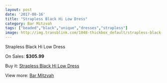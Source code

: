 ```yaml
---
layout: post
date: '2017-08-16'
title: "Strapless Black Hi Low Dress"
category: Bar Mitzvah
tags: ["beaded","black","unique","dresses","strapless"]
image: http://img.transblink.com/1048-thickbox_default/strapless-black-hi-low-dress.jpg
---
```

Strapless Black Hi Low Dress

On Sales: **$305.99**
<a href="https://www.transblink.com/en/bar-mitzvah/305-strapless-black-hi-low-dress.html"><amp-img layout="responsive" width="600" height="600" src="//img.transblink.com/1048-thickbox_default/strapless-black-hi-low-dress.jpg" alt="Strapless Black Hi Low Dress 0" /></a>
<a href="https://www.transblink.com/en/bar-mitzvah/305-strapless-black-hi-low-dress.html"><amp-img layout="responsive" width="600" height="600" src="//img.transblink.com/1050-thickbox_default/strapless-black-hi-low-dress.jpg" alt="Strapless Black Hi Low Dress 1" /></a>
<a href="https://www.transblink.com/en/bar-mitzvah/305-strapless-black-hi-low-dress.html"><amp-img layout="responsive" width="600" height="600" src="//img.transblink.com/1049-thickbox_default/strapless-black-hi-low-dress.jpg" alt="Strapless Black Hi Low Dress 2" /></a>

Buy it: [Strapless Black Hi Low Dress](https://www.transblink.com/en/bar-mitzvah/305-strapless-black-hi-low-dress.html "Strapless Black Hi Low Dress")

View more: [Bar Mitzvah](https://www.transblink.com/en/2-bar-mitzvah "Bar Mitzvah")